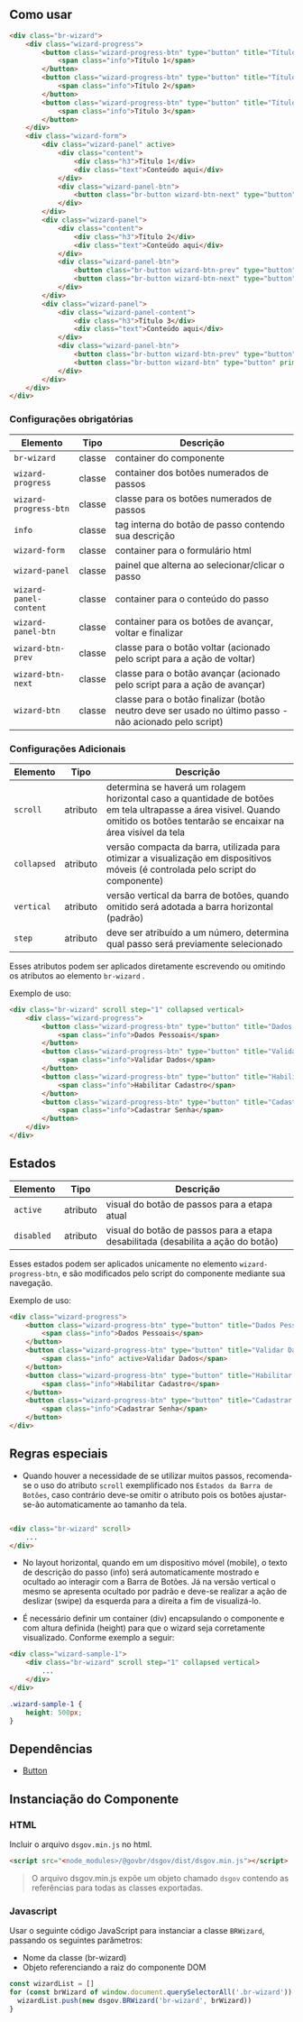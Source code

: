 [version]: # (4.2.1)

## Como usar

```html
<div class="br-wizard">
    <div class="wizard-progress">
        <button class="wizard-progress-btn" type="button" title="Título 1" active>
            <span class="info">Título 1</span>
        </button>
        <button class="wizard-progress-btn" type="button" title="Título 2">
            <span class="info">Título 2</span>
        </button>
        <button class="wizard-progress-btn" type="button" title="Título 3">
            <span class="info">Título 3</span>
        </button>
    </div>
    <div class="wizard-form">
        <div class="wizard-panel" active>
            <div class="content">
                <div class="h3">Título 1</div>
                <div class="text">Conteúdo aqui</div>
            </div>
            <div class="wizard-panel-btn">
                <button class="br-button wizard-btn-next" type="button" primary>Avançar</button>
            </div>
        </div>
        <div class="wizard-panel">
            <div class="content">
                <div class="h3">Título 2</div>
                <div class="text">Conteúdo aqui</div>
            </div>
            <div class="wizard-panel-btn">
                <button class="br-button wizard-btn-prev" type="button" secondary>Voltar</button>
                <button class="br-button wizard-btn-next" type="button" primary>Avançar</button>
            </div>
        </div>
        <div class="wizard-panel">
            <div class="wizard-panel-content">
                <div class="h3">Título 3</div>
                <div class="text">Conteúdo aqui</div>
            </div>
            <div class="wizard-panel-btn">
                <button class="br-button wizard-btn-prev" type="button" secondary>Voltar</button>
                <button class="br-button wizard-btn" type="button" primary>Avançar</button>
            </div>
        </div>
    </div>
</div>
```

### Configurações obrigatórias

| Elemento               | Tipo   | Descrição                                                                                              |
| ---------------------- | ------ | ------------------------------------------------------------------------------------------------------ |
| `br-wizard`            | classe | container do componente                                                                                |
| `wizard-progress`      | classe | container dos botões numerados de passos                                                               |
| `wizard-progress-btn`  | classe | classe para os botões numerados de passos                                                              |
| `info`                 | classe | tag interna do botão de passo contendo sua descrição                                                   |
| `wizard-form`          | classe | container para o formulário html                                                                       |
| `wizard-panel`         | classe | painel que alterna ao selecionar/clicar o passo                                                        |
| `wizard-panel-content` | classe | container para o conteúdo do passo                                                                     |
| `wizard-panel-btn`     | classe | container para os botões de avançar, voltar e finalizar                                                |
| `wizard-btn-prev`      | classe | classe para o botão voltar (acionado pelo script para a ação de voltar)                                |
| `wizard-btn-next`      | classe | classe para o botão avançar (acionado pelo script para a ação de avançar)                              |
| `wizard-btn`           | classe | classe para o botão finalizar (botão neutro deve ser usado no último passo - não acionado pelo script) |

### Configurações Adicionais

| Elemento    | Tipo     | Descrição                                                                                                                                                                      |
| ----------- | -------- | ------------------------------------------------------------------------------------------------------------------------------------------------------------------------------ |
| `scroll`    | atributo | determina se haverá um rolagem horizontal caso a quantidade de botões em tela ultrapasse a área visivel. Quando omitido os botões tentarão se encaixar na área visível da tela |
| `collapsed` | atributo | versão compacta da barra, utilizada para otimizar a visualização em dispositivos móveis (é controlada pelo script do componente)                                               |
| `vertical`  | atributo | versão vertical da barra de botões, quando omitido será adotada a barra horizontal (padrão)                                                                                    |
| `step`      | atributo | deve ser atribuído a um número, determina qual passo será previamente selecionado                                                                                              |

Esses atributos podem ser aplicados diretamente escrevendo ou omitindo os atributos ao elemento `br-wizard` .

Exemplo de uso:

```html
<div class="br-wizard" scroll step="1" collapsed vertical>
    <div class="wizard-progress">
        <button class="wizard-progress-btn" type="button" title="Dados Pessoais">
            <span class="info">Dados Pessoais</span>
        </button>
        <button class="wizard-progress-btn" type="button" title="Validar Dados">
            <span class="info">Validar Dados</span>
        </button>
        <button class="wizard-progress-btn" type="button" title="Habilitar Cadastro" active>
            <span class="info">Habilitar Cadastro</span>
        </button>
        <button class="wizard-progress-btn" type="button" title="Cadastrar Senha">
            <span class="info">Cadastrar Senha</span>
        </button>
    </div>
</div>
```

## Estados

| Elemento   | Tipo     | Descrição                                                                        |
| ---------- | -------- | -------------------------------------------------------------------------------- |
| `active`   | atributo | visual do botão de passos para a etapa atual                                     |
| `disabled` | atributo | visual do botão de passos para a etapa desabilitada (desabilita a ação do botão) |

Esses estados podem ser aplicados unicamente no elemento `wizard-progress-btn`, e são modificados pelo script do componente mediante sua navegação.

Exemplo de uso:

```html
<div class="wizard-progress">
    <button class="wizard-progress-btn" type="button" title="Dados Pessoais">
        <span class="info">Dados Pessoais</span>
    </button>
    <button class="wizard-progress-btn" type="button" title="Validar Dados" active>
        <span class="info" active>Validar Dados</span>
    </button>
    <button class="wizard-progress-btn" type="button" title="Habilitar Cadastro" disabled>
        <span class="info">Habilitar Cadastro</span>
    </button>
    <button class="wizard-progress-btn" type="button" title="Cadastrar Senha" disabled>
        <span class="info">Cadastrar Senha</span>
    </button>
</div>
```

## Regras especiais

-   Quando houver a necessidade de se utilizar muitos passos, recomenda-se o uso do atributo `scroll` exemplificado nos `Estados da Barra de Botões`, caso contrário deve-se omitir o atributo pois os botões ajustar-se-ão automaticamente ao tamanho da tela.

```html

<div class="br-wizard" scroll>
    ...
</div>

```

-   No layout horizontal, quando em um dispositivo móvel (mobile), o texto de descrição do passo (info) será automaticamente mostrado e ocultado ao interagir com a Barra de Botões. Já na versão vertical o mesmo se apresenta ocultado por padrão e deve-se realizar a ação de deslizar (swipe) da esquerda para a direita a fim de visualizá-lo.

- É necessário definir um container (div) encapsulando o componente e com altura definida (height) para que o wizard seja corretamente visualizado. Conforme exemplo a seguir:

```html
<div class="wizard-sample-1">
    <div class="br-wizard" scroll step="1" collapsed vertical>
        ...
    </div>
</div>
```

```css
.wizard-sample-1 {
    height: 500px;
}
```

## Dependências

- [Button](/components/button)

## Instanciação do Componente

### HTML

Incluir o arquivo `dsgov.min.js` no html.

```html
<script src="<node_modules>/@govbr/dsgov/dist/dsgov.min.js"></script>
```

> O arquivo dsgov.min.js expõe um objeto chamado `dsgov` contendo as referências para todas as classes exportadas.

### Javascript

Usar o seguinte código JavaScript para instanciar a classe `BRWizard`, passando os seguintes parâmetros:

- Nome da classe (br-wizard)
- Objeto referenciando a raiz do componente DOM

```javascript
const wizardList = []
for (const brWizard of window.document.querySelectorAll('.br-wizard')) {
  wizardList.push(new dsgov.BRWizard('br-wizard', brWizard))
}
```
